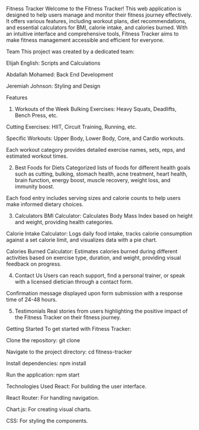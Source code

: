 Fitness Tracker
Welcome to the Fitness Tracker! This web application is designed to help users manage and monitor their fitness journey effectively. It offers various features, including workout plans, diet recommendations, and essential calculators for BMI, calorie intake, and calories burned. With an intuitive interface and comprehensive tools, Fitness Tracker aims to make fitness management accessible and efficient for everyone.

Team
This project was created by a dedicated team:

Elijah English: Scripts and Calculations

Abdallah Mohamed: Back End Development

Jeremiah Johnson: Styling and Design

Features
1. Workouts of the Week
Bulking Exercises: Heavy Squats, Deadlifts, Bench Press, etc.

Cutting Exercises: HIIT, Circuit Training, Running, etc.

Specific Workouts: Upper Body, Lower Body, Core, and Cardio workouts.

Each workout category provides detailed exercise names, sets, reps, and estimated workout times.

2. Best Foods for Diets
Categorized lists of foods for different health goals such as cutting, bulking, stomach health, acne treatment, heart health, brain function, energy boost, muscle recovery, weight loss, and immunity boost.

Each food entry includes serving sizes and calorie counts to help users make informed dietary choices.

3. Calculators
BMI Calculator: Calculates Body Mass Index based on height and weight, providing health categories.

Calorie Intake Calculator: Logs daily food intake, tracks calorie consumption against a set calorie limit, and visualizes data with a pie chart.

Calories Burned Calculator: Estimates calories burned during different activities based on exercise type, duration, and weight, providing visual feedback on progress.

4. Contact Us
Users can reach support, find a personal trainer, or speak with a licensed dietician through a contact form.

Confirmation message displayed upon form submission with a response time of 24-48 hours.

5. Testimonials
Real stories from users highlighting the positive impact of the Fitness Tracker on their fitness journey.

Getting Started
To get started with Fitness Tracker:

Clone the repository: git clone <repository-url>

Navigate to the project directory: cd fitness-tracker

Install dependencies: npm install

Run the application: npm start

Technologies Used
React: For building the user interface.

React Router: For handling navigation.

Chart.js: For creating visual charts.

CSS: For styling the components.

